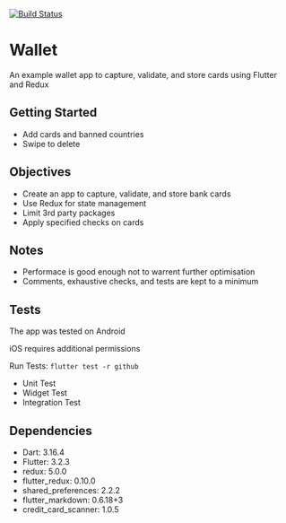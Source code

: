 <a href="https://github.com/pdyason/wallet/actions"><img src="https://github.com/pdyason/wallet/workflows/test-wallet/badge.svg" alt="Build Status"></a>

# Wallet

An example wallet app to capture, validate, and store cards using Flutter and Redux

## Getting Started

- Add cards and banned countries
- Swipe to delete

## Objectives

- Create an app to capture, validate, and store bank cards
- Use Redux for state management
- Limit 3rd party packages
- Apply specified checks on cards

## Notes

- Performace is good enough not to warrent further optimisation
- Comments, exhaustive checks, and tests are kept to a minimum

## Tests

The app was tested on Android

iOS requires additional permissions

Run Tests: `flutter test -r github`

- Unit Test
- Widget Test
- Integration Test

## Dependencies

- Dart: 3.16.4
- Flutter: 3.2.3
- redux: 5.0.0
- flutter_redux: 0.10.0
- shared_preferences: 2.2.2
- flutter_markdown: 0.6.18+3
- credit_card_scanner: 1.0.5
